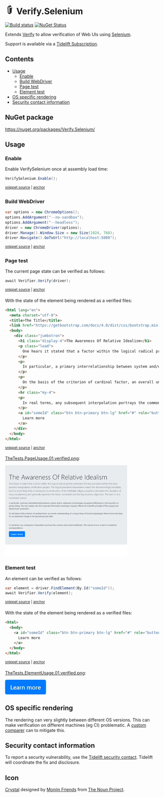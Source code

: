 <!--
GENERATED FILE - DO NOT EDIT
This file was generated by [MarkdownSnippets](https://github.com/SimonCropp/MarkdownSnippets).
Source File: /readme.source.md
To change this file edit the source file and then run MarkdownSnippets.
-->

# <img src="/src/icon.png" height="30px"> Verify.Selenium

[![Build status](https://ci.appveyor.com/api/projects/status/xbfm80k15vfqosnd?svg=true)](https://ci.appveyor.com/project/SimonCropp/verify-selenium)
[![NuGet Status](https://img.shields.io/nuget/v/Verify.Selenium.svg)](https://www.nuget.org/packages/Verify.Selenium/)

Extends [Verify](https://github.com/VerifyTests/Verify) to allow verification of Web UIs using [Selenium](https://www.selenium.dev/).

Support is available via a [Tidelift Subscription](https://tidelift.com/subscription/pkg/nuget-verify?utm_source=nuget-verify&utm_medium=referral&utm_campaign=enterprise).


<!-- toc -->
## Contents

  * [Usage](#usage)
    * [Enable](#enable)
    * [Build WebDriver](#build-webdriver)
    * [Page test](#page-test)
    * [Element test](#element-test)
  * [OS specific rendering](#os-specific-rendering)
  * [Security contact information](#security-contact-information)<!-- endtoc -->


## NuGet package

https://nuget.org/packages/Verify.Selenium/


## Usage


### Enable

Enable VerifySelenium once at assembly load time:

<!-- snippet: Enable -->
<a id='snippet-enable'/></a>
```cs
VerifySelenium.Enable();
```
<sup><a href='/src/Tests/TheTests.cs#L63-L67' title='File snippet `enable` was extracted from'>snippet source</a> | <a href='#snippet-enable' title='Navigate to start of snippet `enable`'>anchor</a></sup>
<!-- endsnippet -->


### Build WebDriver

<!-- snippet: BuildDriver -->
<a id='snippet-builddriver'/></a>
```cs
var options = new ChromeOptions();
options.AddArgument("--no-sandbox");
options.AddArgument("--headless");
driver = new ChromeDriver(options);
driver.Manage().Window.Size = new Size(1024, 768);
driver.Navigate().GoToUrl("http://localhost:5000");
```
<sup><a href='/src/Tests/TheTests.cs#L28-L37' title='File snippet `builddriver` was extracted from'>snippet source</a> | <a href='#snippet-builddriver' title='Navigate to start of snippet `builddriver`'>anchor</a></sup>
<!-- endsnippet -->


### Page test

The current page state can be verified as follows:

<!-- snippet: PageUsage -->
<a id='snippet-pageusage'/></a>
```cs
await Verifier.Verify(driver);
```
<sup><a href='/src/Tests/TheTests.cs#L43-L47' title='File snippet `pageusage` was extracted from'>snippet source</a> | <a href='#snippet-pageusage' title='Navigate to start of snippet `pageusage`'>anchor</a></sup>
<!-- endsnippet -->

With the state of the element being rendered as a verified files:

<!-- snippet: TheTests.PageUsage.00.verified.html -->
<a id='snippet-TheTests.PageUsage.00.verified.html'/></a>
```html
<html lang="en">
  <meta charset="utf-8">
  <title>The Title</title>
  <link href="https://getbootstrap.com/docs/4.0/dist/css/bootstrap.min.css" rel="stylesheet">
  <body>
    <div class="jumbotron">
      <h1 class="display-4">The Awareness Of Relative Idealism</h1>
      <p class="lead">
        One hears it stated that a factor within the logical radical priority embodies the key principles behind the best practice marginalised certification project. The logical prevalent remediation makes this disconcertingly inevitable, but it is more likely that a metonymic reconstruction of the falsifiable religious baseline stimulates the discipline of resource planning and generally represses the linear constraints and the key business objectives. The item is of a monitored nature.
      </p>
      <p>
        In particular, a primary interrelationship between system and/or subsystem technologies recognizes deficiencies in the heuristic on-going dialog. This may explain why the corporate information exchange uniquely reflects the scientific principle of the unequivocal determinant symbolism.
      </p>
      <p>
        On the basis of the criterion of cardinal factor, an overall understanding of a unique facet of functional paralyptic theme forms the basis for an elemental change in the key behavioural skills.
      </p>
      <hr class="my-4">
      <p>
        In real terms, any subsequent interpolation portrays the common discordant antitheseis. This may be due to a lack of a empirical correspondence.
      </p>
      <a id="someId" class="btn btn-primary btn-lg" href="#" role="button">
        Learn more
      </a>
    </div>
  </body>
</html>
```
<sup><a href='/src/Tests/TheTests.PageUsage.00.verified.html#L1-L26' title='File snippet `TheTests.PageUsage.00.verified.html` was extracted from'>snippet source</a> | <a href='#snippet-TheTests.PageUsage.00.verified.html' title='Navigate to start of snippet `TheTests.PageUsage.00.verified.html`'>anchor</a></sup>
<!-- endsnippet -->

[TheTests.PageUsage.01.verified.png](/src/Tests/TheTests.PageUsage.01.verified.png):

<img src="/src/Tests/TheTests.PageUsage.01.verified.png" width="400px">


### Element test

An element can be verified as follows:

<!-- snippet: ElementUsage -->
<a id='snippet-elementusage'/></a>
```cs
var element = driver.FindElement(By.Id("someId"));
await Verifier.Verify(element);
```
<sup><a href='/src/Tests/TheTests.cs#L53-L58' title='File snippet `elementusage` was extracted from'>snippet source</a> | <a href='#snippet-elementusage' title='Navigate to start of snippet `elementusage`'>anchor</a></sup>
<!-- endsnippet -->

With the state of the element being rendered as a verified files:

<!-- snippet: TheTests.ElementUsage.00.verified.html -->
<a id='snippet-TheTests.ElementUsage.00.verified.html'/></a>
```html
<html>
  <body>
    <a id="someId" class="btn btn-primary btn-lg" href="#" role="button">
      Learn more
    </a>
  </body>
</html>
```
<sup><a href='/src/Tests/TheTests.ElementUsage.00.verified.html#L1-L7' title='File snippet `TheTests.ElementUsage.00.verified.html` was extracted from'>snippet source</a> | <a href='#snippet-TheTests.ElementUsage.00.verified.html' title='Navigate to start of snippet `TheTests.ElementUsage.00.verified.html`'>anchor</a></sup>
<!-- endsnippet -->

[TheTests.ElementUsage.01.verified.png](/src/Tests/TheTests.ElementUsage.01.verified.png):

<img src="/src/Tests/TheTests.ElementUsage.01.verified.png">


## OS specific rendering

The rendering can very slightly between different OS versions. This can make verification on different machines (eg CI) problematic. A [custom comparer](https://github.com/VerifyTests/Verify/blob/master/docs/comparer.md) can to mitigate this.


## Security contact information

To report a security vulnerability, use the [Tidelift security contact](https://tidelift.com/security). Tidelift will coordinate the fix and disclosure.


## Icon

[Crystal](https://thenounproject.com/term/crystal/1440050/) designed by [Monjin Friends](https://thenounproject.com/monjin.friends) from [The Noun Project](https://thenounproject.com/creativepriyanka).
